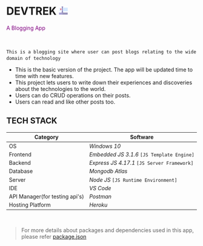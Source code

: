 # DEVTREK <img src="typography2.png" width="23px" height="23px">

<span style="color:purple">A Blogging App</span>

<br>

`This is a blogging site where user can post blogs relating to the wide domain of technology`

* This is the basic version of the project. The app will be updated time to time with new features.
* This project lets users to write down their experiences and discoveries about the technologies to the world.
* Users can do CRUD operations on their posts.
* Users can read and like other posts too.

## TECH STACK

| Category | Software |
| -------- | -------- |
| OS | *Windows 10* |
| Frontend | *Embedded JS 3.1.6* `[JS Template Engine]` |
| Backend | *Express JS 4.17.1* `[JS Server Framework]` |
| Database | *Mongodb Atlas* |
| Server | *Node JS* `[JS Runtime Environment]` |
| IDE | *VS Code* |
| API Manager(for testing api's) | *Postman* |
| Hosting Platform | *Heroku* |

<br>

> For more details about packages and dependencies used in this app, please refer [package.json](https://github.com/cod-lab/devTrek/blob/main/package.json)
